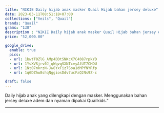 ```yaml
---
title: "NIKIE Daily hijab anak masker Quail Hijab bahan jersey deluxe"
date: 2023-03-11T08:51:18+07:00
collections: ["Veils", "Quail"]
brands: "Quail"
grams: "130"
description : "NIKIE Daily hijab anak masker Quail Hijab bahan jersey deluxe"
price: "52,000.00"

google_drive:
  enable: true
  pics:
  - url: 1bwtTOZlG_AMp4DDtSNKcX7C4087rpkYD
  - url: 1YsXVSjrv0J_qWqvqSXNTcvyAfUT7CHDU
  - url: 1Nt07nkrzN-Jw8YxFiz7Soa1dMPfNYRfp
  - url: 1q6DZhw8shqNggiosDdv7ucFaQ2Ns9Z-c

draft: false
---
```


Daily hijab anak yang dilengkapi dengan masker. Menggunakan bahan jersey deluxe adem dan nyaman dipakai Quailkids."

________    
 
